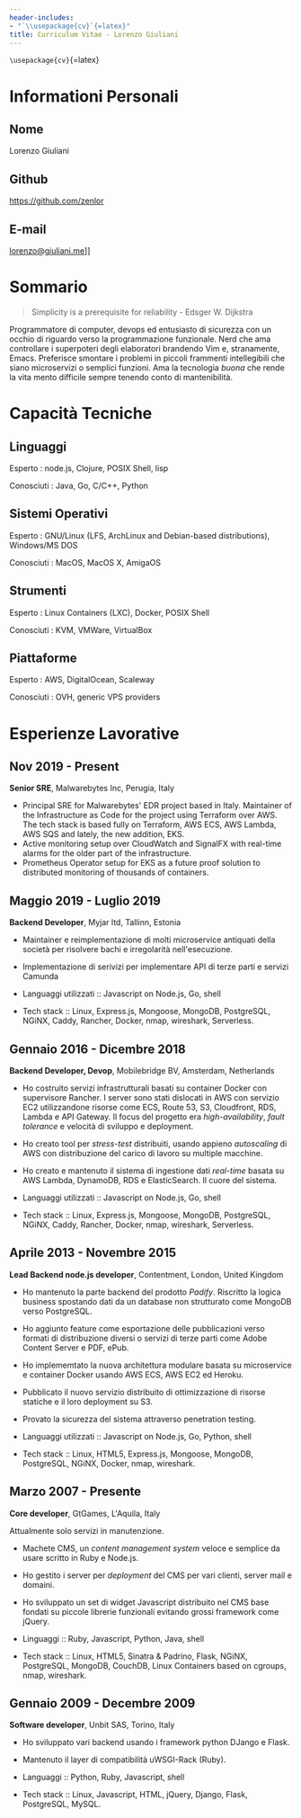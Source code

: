 ```yaml
---
header-includes:
- "`\\usepackage{cv}`{=latex}"
title: Curriculum Vitae - Lorenzo Giuliani
---
```


`\usepackage{cv}`{=latex}

# Informationi Personali

## Nome

Lorenzo Giuliani

## Github

<https://github.com/zenlor>

## E-mail

lorenzo@giuliani.me\]\]

# Sommario

> Simplicity is a prerequisite for reliability - Edsger W. Dijkstra

Programmatore di computer, devops ed entusiasto di sicurezza con un
occhio di riguardo verso la programmazione funzionale. Nerd che ama
controllare i superpoteri degli elaboratori brandendo Vim e,
stranamente, Emacs. Preferisce smontare i problemi in piccoli frammenti
intellegibili che siano microservizi o semplici funzioni. Ama la
tecnologia *buona* che rende la vita mento difficile sempre tenendo
conto di mantenibilità.

# Capacità Tecniche

## Linguaggi

Esperto
:   node.js, Clojure, POSIX Shell, lisp

Conosciuti
:   Java, Go, C/C++, Python

## Sistemi Operativi

Esperto
:   GNU/Linux (LFS, ArchLinux and Debian-based distributions),
    Windows/MS DOS

Conosciuti
:   MacOS, MacOS X, AmigaOS

## Strumenti

Esperto
:   Linux Containers (LXC), Docker, POSIX Shell

Conosciuti
:   KVM, VMWare, VirtualBox

## Piattaforme

Esperto
:   AWS, DigitalOcean, Scaleway

Conosciuti
:   OVH, generic VPS providers

# Esperienze Lavorative

## Nov 2019 - Present

**Senior SRE**, Malwarebytes Inc, Perugia, Italy

-   Principal SRE for Malwarebytes\' EDR project based in Italy.
    Maintainer of the Infrastructure as Code for the project using
    Terraform over AWS. The tech stack is based fully on Terraform, AWS
    ECS, AWS Lambda, AWS SQS and lately, the new addition, EKS.
-   Active monitoring setup over CloudWatch and SignalFX with real-time
    alarms for the older part of the infrastructure.
-   Prometheus Operator setup for EKS as a future proof solution to
    distributed monitoring of thousands of containers.

## Maggio 2019 - Luglio 2019

**Backend Developer**, Myjar ltd, Tallinn, Estonia

-   Maintainer e reimplementazione di molti microservice antiquati della
    società per risolvere bachi e irregolarità nell\'esecuzione.

-   Implementazione di serivizi per implementare API di terze parti e
    servizi Camunda

-   Languaggi utilizzati :: Javascript on Node.js, Go, shell

-   Tech stack :: Linux, Express.js, Mongoose, MongoDB, PostgreSQL,
    NGiNX, Caddy, Rancher, Docker, nmap, wireshark, Serverless.

## Gennaio 2016 - Dicembre 2018

**Backend Developer, Devop**, Mobilebridge BV, Amsterdam, Netherlands

-   Ho costruito servizi infrastrutturali basati su container Docker con
    supervisore Rancher. I server sono stati dislocati in AWS con
    servizio EC2 utilizzandone risorse come ECS, Route 53, S3,
    Cloudfront, RDS, Lambda e API Gateway. Il focus del progetto era
    *high-availability*, *fault tolerance* e velocità di sviluppo e
    deployment.

-   Ho creato tool per *stress-test* distribuiti, usando appieno
    *autoscaling* di AWS con distribuzione del carico di lavoro su
    multiple macchine.

-   Ho creato e mantenuto il sistema di ingestione dati *real-time*
    basata su AWS Lambda, DynamoDB, RDS e ElasticSearch. Il cuore del
    sistema.

-   Languaggi utilizzati :: Javascript on Node.js, Go, shell

-   Tech stack :: Linux, Express.js, Mongoose, MongoDB, PostgreSQL,
    NGiNX, Caddy, Rancher, Docker, nmap, wireshark, Serverless.

## Aprile 2013 - Novembre 2015

**Lead Backend node.js developer**, Contentment, London, United Kingdom

-   Ho mantenuto la parte backend del prodotto *Padify*. Riscritto la
    logica business spostando dati da un database non strutturato come
    MongoDB verso PostgreSQL.

-   Ho aggiunto feature come esportazione delle pubblicazioni verso
    formati di distribuzione diversi o servizi di terze parti come Adobe
    Content Server e PDF, ePub.

-   Ho implememtato la nuova architettura modulare basata su
    microservice e container Docker usando AWS ECS, AWS EC2 ed Heroku.

-   Pubblicato il nuovo servizio distribuito di ottimizzazione di
    risorse statiche e il loro deployment su S3.

-   Provato la sicurezza del sistema attraverso penetration testing.

-   Languaggi utilizzati :: Javascript on Node.js, Go, Python, shell

-   Tech stack :: Linux, HTML5, Express.js, Mongoose, MongoDB,
    PostgreSQL, NGiNX, Docker, nmap, wireshark.

## Marzo 2007 - Presente

**Core developer**, GtGames, L\'Aquila, Italy

Attualmente solo servizi in manutenzione.

-   Machete CMS, un *content management system* veloce e semplice da
    usare scritto in Ruby e Node.js.

-   Ho gestito i server per *deployment* del CMS per vari clienti,
    server mail e domaini.

-   Ho sviluppato un set di widget Javascript distribuito nel CMS base
    fondati su piccole librerie funzionali evitando grossi framework
    come jQuery.

-   Linguaggi :: Ruby, Javascript, Python, Java, shell

-   Tech stack :: Linux, HTML5, Sinatra & Padrino, Flask, NGiNX,
    PostgreSQL, MongoDB, CouchDB, Linux Containers based on cgroups,
    nmap, wireshark.

## Gennaio 2009 - Decembre 2009

**Software developer**, Unbit SAS, Torino, Italy

-   Ho sviluppato vari backend usando i framework python DJango e Flask.

-   Mantenuto il layer di compatibilità uWSGI-Rack (Ruby).

-   Languaggi :: Python, Ruby, Javascript, shell

-   Tech stack :: Linux, Javascript, HTML, jQuery, Django, Flask,
    PostgreSQL, MySQL.
